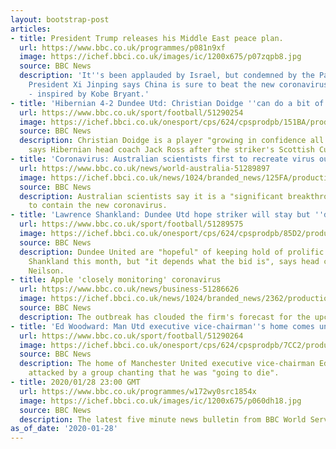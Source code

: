 ```yaml
---
layout: bootstrap-post
articles:
- title: President Trump releases his Middle East peace plan.
  url: https://www.bbc.co.uk/programmes/p081n9xf
  image: https://ichef.bbci.co.uk/images/ic/1200x675/p07zqpb8.jpg
  source: BBC News
  description: 'It''s been applauded by Israel, but condemned by the Palestinians.
    President Xi Jinping says China is sure to beat the new coronavirus; and, #Girldad
    - inspired by Kobe Bryant.'
- title: 'Hibernian 4-2 Dundee Utd: Christian Doidge ''can do a bit of everything'''
  url: https://www.bbc.co.uk/sport/football/51290254
  image: https://ichef.bbci.co.uk/onesport/cps/624/cpsprodpb/151BA/production/_110685468_hat.jpg
  source: BBC News
  description: Christian Doidge is a player "growing in confidence all the time",
    says Hibernian head coach Jack Ross after the striker's Scottish Cup hat-trick.
- title: 'Coronavirus: Australian scientists first to recreate virus outside China'
  url: https://www.bbc.co.uk/news/world-australia-51289897
  image: https://ichef.bbci.co.uk/news/1024/branded_news/125FA/production/_110685257_virus.png
  source: BBC News
  description: Australian scientists say it is a "significant breakthrough" in efforts
    to contain the new coronavirus.
- title: 'Lawrence Shankland: Dundee Utd hope striker will stay but ''depends on bid'''
  url: https://www.bbc.co.uk/sport/football/51289575
  image: https://ichef.bbci.co.uk/onesport/cps/624/cpsprodpb/85D2/production/_110685243_19813284.jpg
  source: BBC News
  description: Dundee United are "hopeful" of keeping hold of prolific striker Lawrence
    Shankland this month, but "it depends what the bid is", says head coach Robbie
    Neilson.
- title: Apple 'closely monitoring' coronavirus
  url: https://www.bbc.co.uk/news/business-51286626
  image: https://ichef.bbci.co.uk/news/1024/branded_news/2362/production/_110685090_gettyimages-1078754638-1.jpg
  source: BBC News
  description: The outbreak has clouded the firm's forecast for the upcoming quarter.
- title: 'Ed Woodward: Man Utd executive vice-chairman''s home comes under attack'
  url: https://www.bbc.co.uk/sport/football/51290264
  image: https://ichef.bbci.co.uk/onesport/cps/624/cpsprodpb/7CC2/production/_110683913_woodward.jpg
  source: BBC News
  description: The home of Manchester United executive vice-chairman Ed Woodward is
    attacked by a group chanting that he was "going to die".
- title: 2020/01/28 23:00 GMT
  url: https://www.bbc.co.uk/programmes/w172wy0src1854x
  image: https://ichef.bbci.co.uk/images/ic/1200x675/p060dh18.jpg
  source: BBC News
  description: The latest five minute news bulletin from BBC World Service.
as_of_date: '2020-01-28'
---
```


